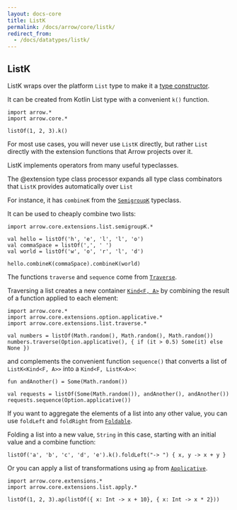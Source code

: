 ```yaml
---
layout: docs-core
title: ListK
permalink: /docs/arrow/core/listk/
redirect_from:
  - /docs/datatypes/listk/
---
```


## ListK




ListK wraps over the platform `List` type to make it a [type constructor](/docs/patterns/glossary/#type-constructors).

It can be created from Kotlin List type with a convenient `k()` function.

```kotlin:ank
import arrow.*
import arrow.core.*

listOf(1, 2, 3).k()
```

For most use cases, you will never use `ListK` directly, but rather `List` directly with the extension functions that Arrow projects over it.

ListK implements operators from many useful typeclasses.

The @extension type class processor expands all type class combinators that `ListK` provides automatically over `List`

For instance, it has `combineK` from the [`SemigroupK`](/docs/arrow/typeclasses/semigroupk/) typeclass.

It can be used to cheaply combine two lists:

```kotlin:ank
import arrow.core.extensions.list.semigroupK.*

val hello = listOf('h', 'e', 'l', 'l', 'o')
val commaSpace = listOf(',', ' ')
val world = listOf('w', 'o', 'r', 'l', 'd')

hello.combineK(commaSpace).combineK(world)
```

The functions `traverse` and `sequence` come from [`Traverse`](/docs/arrow/typeclasses/traverse/).

Traversing a list creates a new container [`Kind<F, A>`](/docs/patterns/glossary/#type-constructors) by combining the result of a function applied to each element:

```kotlin:ank
import arrow.core.*
import arrow.core.extensions.option.applicative.*
import arrow.core.extensions.list.traverse.*

val numbers = listOf(Math.random(), Math.random(), Math.random())
numbers.traverse(Option.applicative(), { if (it > 0.5) Some(it) else None })
```

and complements the convenient function `sequence()` that converts a list of `ListK<Kind<F, A>>` into a `Kind<F, ListK<A>>`:

```kotlin:ank
fun andAnother() = Some(Math.random())

val requests = listOf(Some(Math.random()), andAnother(), andAnother())
requests.sequence(Option.applicative())
```

If you want to aggregate the elements of a list into any other value, you can use `foldLeft` and `foldRight` from [`Foldable`](/docs/arrow/typeclasses/foldable).

Folding a list into a new value, `String` in this case, starting with an initial value and a combine function:

```kotlin:ank
listOf('a', 'b', 'c', 'd', 'e').k().foldLeft("-> ") { x, y -> x + y }
```

Or you can apply a list of transformations using `ap` from [`Applicative`](/docs/arrow/typeclasses/applicative/).

```kotlin:ank
import arrow.core.extensions.*
import arrow.core.extensions.list.apply.*

listOf(1, 2, 3).ap(listOf({ x: Int -> x + 10}, { x: Int -> x * 2}))
```
